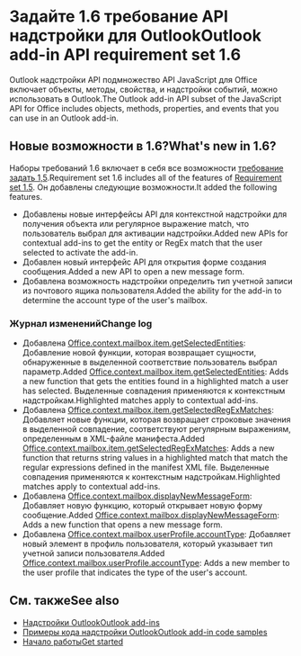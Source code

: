 # <a name="outlook-add-in-api-requirement-set-16"></a><span data-ttu-id="e9394-101">Задайте 1.6 требование API надстройки для Outlook</span><span class="sxs-lookup"><span data-stu-id="e9394-101">Outlook add-in API requirement set 1.6</span></span>

<span data-ttu-id="e9394-102">Outlook надстройки API подмножество API JavaScript для Office включает объекты, методы, свойства, и надстройки событий, можно использовать в Outlook.</span><span class="sxs-lookup"><span data-stu-id="e9394-102">The Outlook add-in API subset of the JavaScript API for Office includes objects, methods, properties, and events that you can use in an Outlook add-in.</span></span>

## <a name="whats-new-in-16"></a><span data-ttu-id="e9394-103">Новые возможности в 1.6?</span><span class="sxs-lookup"><span data-stu-id="e9394-103">What's new in 1.6?</span></span>

<span data-ttu-id="e9394-104">Наборы требований 1.6 включает в себя все возможности [требование задать 1,5](../requirement-set-1.5/outlook-requirement-set-1.5.md).</span><span class="sxs-lookup"><span data-stu-id="e9394-104">Requirement set 1.6 includes all of the features of [Requirement set 1.5](../requirement-set-1.5/outlook-requirement-set-1.5.md).</span></span> <span data-ttu-id="e9394-105">Он добавлены следующие возможности.</span><span class="sxs-lookup"><span data-stu-id="e9394-105">It added the following features.</span></span>

- <span data-ttu-id="e9394-106">Добавлены новые интерфейсы API для контекстной надстройки для получения объекта или регулярное выражение match, что пользователь выбрал для активации надстройки.</span><span class="sxs-lookup"><span data-stu-id="e9394-106">Added new APIs for contextual add-ins to get the entity or RegEx match that the user selected to activate the add-in.</span></span>
- <span data-ttu-id="e9394-107">Добавлен новый интерфейс API для открытия форме создания сообщения.</span><span class="sxs-lookup"><span data-stu-id="e9394-107">Added a new API to open a new message form.</span></span>
- <span data-ttu-id="e9394-108">Добавлена возможность надстройки определить тип учетной записи из почтового ящика пользователя.</span><span class="sxs-lookup"><span data-stu-id="e9394-108">Added the ability for the add-in to determine the account type of the user's mailbox.</span></span>

### <a name="change-log"></a><span data-ttu-id="e9394-109">Журнал изменений</span><span class="sxs-lookup"><span data-stu-id="e9394-109">Change log</span></span>

- <span data-ttu-id="e9394-110">Добавлена [Office.context.mailbox.item.getSelectedEntities](office.context.mailbox.item.md#getselectedentities--entitiesjavascriptapioutlook16officeentities): Добавление новой функции, которая возвращает сущности, обнаруженные в выделенной соответствие пользователь выбрал параметр.</span><span class="sxs-lookup"><span data-stu-id="e9394-110">Added [Office.context.mailbox.item.getSelectedEntities](office.context.mailbox.item.md#getselectedentities--entitiesjavascriptapioutlook16officeentities): Adds a new function that gets the entities found in a highlighted match a user has selected.</span></span> <span data-ttu-id="e9394-111">Выделенные совпадения применяются к контекстным надстройкам.</span><span class="sxs-lookup"><span data-stu-id="e9394-111">Highlighted matches apply to contextual add-ins.</span></span>
- <span data-ttu-id="e9394-112">Добавлена [Office.context.mailbox.item.getSelectedRegExMatches](office.context.mailbox.item.md#getselectedregexmatches--object): Добавляет новые функции, которая возвращает строковые значения в выделенной совпадение, соответствуют регулярным выражениям, определенным в XML-файле манифеста.</span><span class="sxs-lookup"><span data-stu-id="e9394-112">Added [Office.context.mailbox.item.getSelectedRegExMatches](office.context.mailbox.item.md#getselectedregexmatches--object): Adds a new function that returns string values in a highlighted match that match the regular expressions defined in the manifest XML file.</span></span> <span data-ttu-id="e9394-113">Выделенные совпадения применяются к контекстным надстройкам.</span><span class="sxs-lookup"><span data-stu-id="e9394-113">Highlighted matches apply to contextual add-ins.</span></span>
- <span data-ttu-id="e9394-114">Добавлена [Office.context.mailbox.displayNewMessageForm](office.context.mailbox.md#displaynewmessageformparameters): Добавляет новую функцию, который открывает новую форму сообщение.</span><span class="sxs-lookup"><span data-stu-id="e9394-114">Added [Office.context.mailbox.displayNewMessageForm](office.context.mailbox.md#displaynewmessageformparameters): Adds a new function that opens a new message form.</span></span>
- <span data-ttu-id="e9394-115">Добавлена [Office.context.mailbox.userProfile.accountType](office.context.mailbox.userprofile.md#accounttype-string): Добавляет новый элемент в профиль пользователя, который указывает тип учетной записи пользователя.</span><span class="sxs-lookup"><span data-stu-id="e9394-115">Added [Office.context.mailbox.userProfile.accountType](office.context.mailbox.userprofile.md#accounttype-string): Adds a new member to the user profile that indicates the type of the user's account.</span></span>

## <a name="see-also"></a><span data-ttu-id="e9394-116">См. также</span><span class="sxs-lookup"><span data-stu-id="e9394-116">See also</span></span>

- [<span data-ttu-id="e9394-117">Надстройки Outlook</span><span class="sxs-lookup"><span data-stu-id="e9394-117">Outlook add-ins</span></span>](https://docs.microsoft.com/outlook/add-ins/)
- [<span data-ttu-id="e9394-118">Примеры кода надстройки Outlook</span><span class="sxs-lookup"><span data-stu-id="e9394-118">Outlook add-in code samples</span></span>](https://developer.microsoft.com/outlook/gallery/?filterBy=Outlook,Samples,Add-ins)
- [<span data-ttu-id="e9394-119">Начало работы</span><span class="sxs-lookup"><span data-stu-id="e9394-119">Get started</span></span>](https://docs.microsoft.com/outlook/add-ins/quick-start)